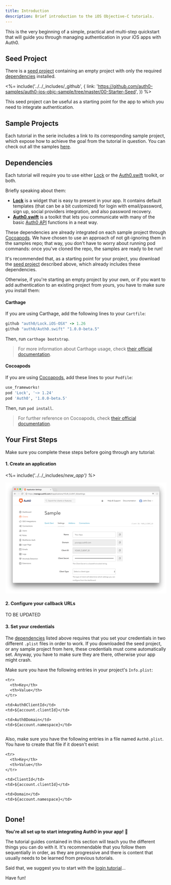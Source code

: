 ```yaml
---
title: Introduction
description: Brief introduction to the iOS Objective-C tutorials.
---
```


This is the very beginning of a simple, practical and multi-step quickstart that will guide you through managing authentication in your iOS apps with Auth0.



## Seed Project

There is a [seed project](https://github.com/auth0-samples/auth0-ios-swift-sample/tree/master/00-Starter-Seed) containing an empty project with only the required [dependencies](#dependencies) installed. 

<%= include('../../_includes/_github', { link: 'https://github.com/auth0-samples/auth0-ios-objc-sample/tree/master/00-Starter-Seed', }) %>

This seed project can be useful as a starting point for the app to which you need to integrate authentication.



## Sample Projects

Each tutorial in the serie includes a link to its corresponding sample project, which expose how to achieve the goal from the tutorial in question. You can check out all the samples [here](https://github.com/auth0-samples/auth0-ios-objc-sample/).



## Dependencies

Each tutorial will require you to use either [Lock](https://github.com/auth0/Lock.iOS-OSX) or the [Auth0.swift](https://github.com/auth0/Auth0.swift) toolkit, or both. 

Briefly speaking about them:

- [**Lock**](https://github.com/auth0/Lock.iOS-OSX) is a widget that is easy to present in your app. It contains default templates (that can be a bit customized) for login with email/password, sign up, social providers integration, and also password recovery.
- [**Auth0.swift**](https://github.com/auth0/Auth0.swift) is a toolkit that lets you communicate with many of the basic [Auth0 API](https://auth0.com/docs/api) functions in a neat way.

These dependencies are already integrated on each sample project through [Cocoapods](https://cocoapods.org/). We have chosen to use an approach of not git-ignoring them in the samples repo; that way, you don't have to worry about running pod commands: once you've cloned the repo, the samples are ready to be run!

It's recommended that, as a starting point for your project, you download the [seed project](#seed-project) described above, which already includes these dependencies.

Otherwise, if you're starting an empty project by your own, or if you want to add authentication to an existing project from yours, you have to make sure you install them:

#### Carthage

If you are using Carthage, add the following lines to your `Cartfile`:

```ruby
github "auth0/Lock.iOS-OSX" -> 1.26
github "auth0/Auth0.swift" "1.0.0-beta.5"
```

Then, run `carthage bootstrap`.

> For more information about Carthage usage, check [their official documentation](https://github.com/Carthage/Carthage#if-youre-building-for-ios-tvos-or-watchos).

#### Cocoapods

If you are using [Cocoapods](https://cocoapods.org/), add these lines to your `Podfile`:

```ruby
use_frameworks!
pod 'Lock', '~> 1.24'
pod 'Auth0', '1.0.0-beta.5'
```

Then, run `pod install`.

> For further reference on Cocoapods, check [their official documentation](http://guides.cocoapods.org/using/getting-started.html).



## Your First Steps

Make sure you complete these steps before going through any tutorial:

#### 1. Create an application

<%= include('../../_includes/_new_app') %>_

![App Dashboard](/media/articles/angularjs/app_dashboard.png)

#### 2. Configure your callback URLs

TO BE UPDATED

#### 3. Set your credentials

The [dependencies](#dependencies) listed above requires that you set your credentials in two different `.plist` files in order to work. If you downloaded the seed project, or any sample project from here, these credentials must come automatically set. Anyway, you have to make sure they are there, otherwise your app might crash.

Make sure you have the following entries in your project's `Info.plist`:

<table class="table">
  <thead>

```
<tr>
  <th>Key</th>
  <th>Value</th>
</tr>
```

  </thead>
  <tr>

```
<td>Auth0ClientId</td>
<td>${account.clientId}</td>
```

  </tr>
  <tr>

```
<td>Auth0Domain</td>
<td>${account.namespace}</td>
```

  </tr>
</table>

Also, make sure you have the following entries in a file named `Auth0.plist`. You have to create that file if it doesn't exist:

<table class="table">
  <thead>

```
<tr>
  <th>Key</th>
  <th>Value</th>
</tr>
```

  </thead>
  <tr>

```
<td>ClientId</td>
<td>${account.clientId}</td>
```

  </tr>
  <tr>

```
<td>Domain</td>
<td>${account.namespace}</td>
```

  </tr>
</table>



## Done!

**You're all set up to start integrating Auth0 in your app!** 🎉

The tutorial guides contained in this section will teach you the different things you can do with it. It's recommendable that you follow them sequentially in order, as they are progressive and there is content that usually needs to be learned from previous tutorials.

Said that, we suggest you to start with the [login tutorial](01-login.md)...

Have fun!